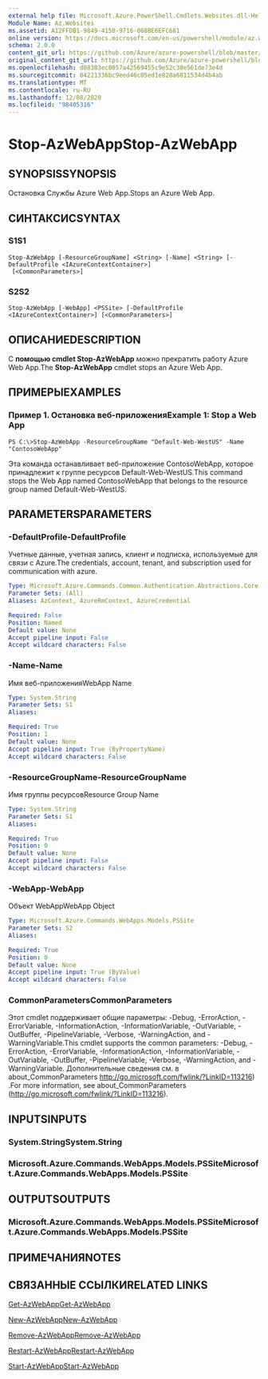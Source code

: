 ```yaml
---
external help file: Microsoft.Azure.PowerShell.Cmdlets.Websites.dll-Help.xml
Module Name: Az.Websites
ms.assetid: A12FFDB1-9849-4150-9716-068BE6EFC681
online version: https://docs.microsoft.com/en-us/powershell/module/az.websites/stop-azwebapp
schema: 2.0.0
content_git_url: https://github.com/Azure/azure-powershell/blob/master/src/Websites/Websites/help/Stop-AzWebApp.md
original_content_git_url: https://github.com/Azure/azure-powershell/blob/master/src/Websites/Websites/help/Stop-AzWebApp.md
ms.openlocfilehash: d08303ec0057a42569455c9e52c38e561de73e4d
ms.sourcegitcommit: 04221336bc9eed46c05ed1e828a6811534d4b4ab
ms.translationtype: MT
ms.contentlocale: ru-RU
ms.lasthandoff: 12/08/2020
ms.locfileid: "98405316"
---
```

# <span data-ttu-id="22cce-101">Stop-AzWebApp</span><span class="sxs-lookup"><span data-stu-id="22cce-101">Stop-AzWebApp</span></span>

## <span data-ttu-id="22cce-102">SYNOPSIS</span><span class="sxs-lookup"><span data-stu-id="22cce-102">SYNOPSIS</span></span>
<span data-ttu-id="22cce-103">Остановка Службы Azure Web App.</span><span class="sxs-lookup"><span data-stu-id="22cce-103">Stops an Azure Web App.</span></span>

## <span data-ttu-id="22cce-104">СИНТАКСИС</span><span class="sxs-lookup"><span data-stu-id="22cce-104">SYNTAX</span></span>

### <span data-ttu-id="22cce-105">S1</span><span class="sxs-lookup"><span data-stu-id="22cce-105">S1</span></span>
```
Stop-AzWebApp [-ResourceGroupName] <String> [-Name] <String> [-DefaultProfile <IAzureContextContainer>]
 [<CommonParameters>]
```

### <span data-ttu-id="22cce-106">S2</span><span class="sxs-lookup"><span data-stu-id="22cce-106">S2</span></span>
```
Stop-AzWebApp [-WebApp] <PSSite> [-DefaultProfile <IAzureContextContainer>] [<CommonParameters>]
```

## <span data-ttu-id="22cce-107">ОПИСАНИЕ</span><span class="sxs-lookup"><span data-stu-id="22cce-107">DESCRIPTION</span></span>
<span data-ttu-id="22cce-108">С **помощью cmdlet Stop-AzWebApp** можно прекратить работу Azure Web App.</span><span class="sxs-lookup"><span data-stu-id="22cce-108">The **Stop-AzWebApp** cmdlet stops an Azure Web App.</span></span>

## <span data-ttu-id="22cce-109">ПРИМЕРЫ</span><span class="sxs-lookup"><span data-stu-id="22cce-109">EXAMPLES</span></span>

### <span data-ttu-id="22cce-110">Пример 1. Остановка веб-приложения</span><span class="sxs-lookup"><span data-stu-id="22cce-110">Example 1: Stop a Web App</span></span>
```
PS C:\>Stop-AzWebApp -ResourceGroupName "Default-Web-WestUS" -Name "ContosoWebApp"
```

<span data-ttu-id="22cce-111">Эта команда останавливает веб-приложение ContosoWebApp, которое принадлежит к группе ресурсов Default-Web-WestUS.</span><span class="sxs-lookup"><span data-stu-id="22cce-111">This command stops the Web App named ContosoWebApp that belongs to the resource group named Default-Web-WestUS.</span></span>

## <span data-ttu-id="22cce-112">PARAMETERS</span><span class="sxs-lookup"><span data-stu-id="22cce-112">PARAMETERS</span></span>

### <span data-ttu-id="22cce-113">-DefaultProfile</span><span class="sxs-lookup"><span data-stu-id="22cce-113">-DefaultProfile</span></span>
<span data-ttu-id="22cce-114">Учетные данные, учетная запись, клиент и подписка, используемые для связи с Azure.</span><span class="sxs-lookup"><span data-stu-id="22cce-114">The credentials, account, tenant, and subscription used for communication with azure.</span></span>

```yaml
Type: Microsoft.Azure.Commands.Common.Authentication.Abstractions.Core.IAzureContextContainer
Parameter Sets: (All)
Aliases: AzContext, AzureRmContext, AzureCredential

Required: False
Position: Named
Default value: None
Accept pipeline input: False
Accept wildcard characters: False
```

### <span data-ttu-id="22cce-115">-Name</span><span class="sxs-lookup"><span data-stu-id="22cce-115">-Name</span></span>
<span data-ttu-id="22cce-116">Имя веб-приложения</span><span class="sxs-lookup"><span data-stu-id="22cce-116">WebApp Name</span></span>

```yaml
Type: System.String
Parameter Sets: S1
Aliases:

Required: True
Position: 1
Default value: None
Accept pipeline input: True (ByPropertyName)
Accept wildcard characters: False
```

### <span data-ttu-id="22cce-117">-ResourceGroupName</span><span class="sxs-lookup"><span data-stu-id="22cce-117">-ResourceGroupName</span></span>
<span data-ttu-id="22cce-118">Имя группы ресурсов</span><span class="sxs-lookup"><span data-stu-id="22cce-118">Resource Group Name</span></span>

```yaml
Type: System.String
Parameter Sets: S1
Aliases:

Required: True
Position: 0
Default value: None
Accept pipeline input: False
Accept wildcard characters: False
```

### <span data-ttu-id="22cce-119">-WebApp</span><span class="sxs-lookup"><span data-stu-id="22cce-119">-WebApp</span></span>
<span data-ttu-id="22cce-120">Объект WebApp</span><span class="sxs-lookup"><span data-stu-id="22cce-120">WebApp Object</span></span>

```yaml
Type: Microsoft.Azure.Commands.WebApps.Models.PSSite
Parameter Sets: S2
Aliases:

Required: True
Position: 0
Default value: None
Accept pipeline input: True (ByValue)
Accept wildcard characters: False
```

### <span data-ttu-id="22cce-121">CommonParameters</span><span class="sxs-lookup"><span data-stu-id="22cce-121">CommonParameters</span></span>
<span data-ttu-id="22cce-122">Этот cmdlet поддерживает общие параметры: -Debug, -ErrorAction, -ErrorVariable, -InformationAction, -InformationVariable, -OutVariable, -OutBuffer, -PipelineVariable, -Verbose, -WarningAction, and -WarningVariable.</span><span class="sxs-lookup"><span data-stu-id="22cce-122">This cmdlet supports the common parameters: -Debug, -ErrorAction, -ErrorVariable, -InformationAction, -InformationVariable, -OutVariable, -OutBuffer, -PipelineVariable, -Verbose, -WarningAction, and -WarningVariable.</span></span> <span data-ttu-id="22cce-123">Дополнительные сведения см. в about_CommonParameters http://go.microsoft.com/fwlink/?LinkID=113216) .</span><span class="sxs-lookup"><span data-stu-id="22cce-123">For more information, see about_CommonParameters (http://go.microsoft.com/fwlink/?LinkID=113216).</span></span>

## <span data-ttu-id="22cce-124">INPUTS</span><span class="sxs-lookup"><span data-stu-id="22cce-124">INPUTS</span></span>

### <span data-ttu-id="22cce-125">System.String</span><span class="sxs-lookup"><span data-stu-id="22cce-125">System.String</span></span>

### <span data-ttu-id="22cce-126">Microsoft.Azure.Commands.WebApps.Models.PSSite</span><span class="sxs-lookup"><span data-stu-id="22cce-126">Microsoft.Azure.Commands.WebApps.Models.PSSite</span></span>

## <span data-ttu-id="22cce-127">OUTPUTS</span><span class="sxs-lookup"><span data-stu-id="22cce-127">OUTPUTS</span></span>

### <span data-ttu-id="22cce-128">Microsoft.Azure.Commands.WebApps.Models.PSSite</span><span class="sxs-lookup"><span data-stu-id="22cce-128">Microsoft.Azure.Commands.WebApps.Models.PSSite</span></span>

## <span data-ttu-id="22cce-129">ПРИМЕЧАНИЯ</span><span class="sxs-lookup"><span data-stu-id="22cce-129">NOTES</span></span>

## <span data-ttu-id="22cce-130">СВЯЗАННЫЕ ССЫЛКИ</span><span class="sxs-lookup"><span data-stu-id="22cce-130">RELATED LINKS</span></span>

[<span data-ttu-id="22cce-131">Get-AzWebApp</span><span class="sxs-lookup"><span data-stu-id="22cce-131">Get-AzWebApp</span></span>](./Get-AzWebApp.md)

[<span data-ttu-id="22cce-132">New-AzWebApp</span><span class="sxs-lookup"><span data-stu-id="22cce-132">New-AzWebApp</span></span>](./New-AzWebApp.md)

[<span data-ttu-id="22cce-133">Remove-AzWebApp</span><span class="sxs-lookup"><span data-stu-id="22cce-133">Remove-AzWebApp</span></span>](./Remove-AzWebApp.md)

[<span data-ttu-id="22cce-134">Restart-AzWebApp</span><span class="sxs-lookup"><span data-stu-id="22cce-134">Restart-AzWebApp</span></span>](./Restart-AzWebApp.md)

[<span data-ttu-id="22cce-135">Start-AzWebApp</span><span class="sxs-lookup"><span data-stu-id="22cce-135">Start-AzWebApp</span></span>](./Start-AzWebApp.md)


